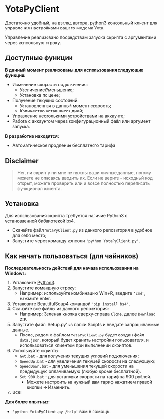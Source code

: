 # YotaPyClient

Достаточно удобный, на взгляд автора, python3 консольный клиент для управления настройками вашего модема Yota.

Управление реализовано посредствам запуска скрипта с аргументами через консольную строку.

## Доступные функции

**В данный момент реализованы для использования следующие функции:**

- Изменение скорости подключения:
    - Увеличение\Уменьшение;
    - Установка по цене;
- Получение текущих состояний:
    - Установленная в данный момент скорость;
    - Количество оставшихся дней;
- Управление несколькими устройствами на аккаунте;
- Работа с аккаунтом через конфигурационный файл или аргумент запуска.

**В разработке находятся:**

- Автоматическое продление бесплатного тарифа

## Disclaimer

> Нет, ни скрипту ни мне не нужны ваши личные данные, потому можете не опасаясь вводить их. Если не верите - исходный код открыт, можете проверить или и вовсе полностью переписать функционал клиента.

## Установка

Для использования скрипта требуется наличие Python3 с установленной библиотекой bs4.

- Cкачайте файл `YotaPyClient.py` из данного репозитория в удобное для себя место;
- Запустите через команду консоли `'python YotaPyClient.py'`.

## Как начать пользоваться (для чайников)

**Последовательность действий для начала использования на Windows:**

1. Установите [Python3](https://www.python.org/ftp/python/3.8.3/python-3.8.3-amd64-webinstall.exe).
2. Запустите командную строку:
    - Например: используйте комбинацию Win+R, введите `'cmd'`, нажмите enter.
3. Установите BeautifulSoup4 командой `'pip install bs4'`.
4. Скачайте все файлы из данного репозитория:
    - Например: Зеленая кнопка сверху-справа `Clone`, далее `Download ZIP`.
5. Запустите файл 'Setup.py' из папки Scripts и введите запрашиваемые данные.
    - После, рядом с файлом `YotaPyClient.py` будет создан файл `data.json`, который будет хранить настройки пользователя, и использоваться клиентом при выполнении скриптов.
6. Используйте скрипты:
    - `Get.bat` - для получения текущих условий подключения;
    - `SpeedUp.bat` - для увеличения текущей скорости на следующую;
    - `SpeedDown.bat` - для уменьшения текущей скорости на предыдущую оплачиваемую (любую кроме бесплатной).
    - `Set 900.bat` - для установки скорости на тариф за 900 рублей.
        - Можете настроить на нужный вам тариф нажатием правой кнопки → Изменить.
7. Все!

**Для более опытных:**

- `'python YotaPyClient.py /help'` вам в помощь.
